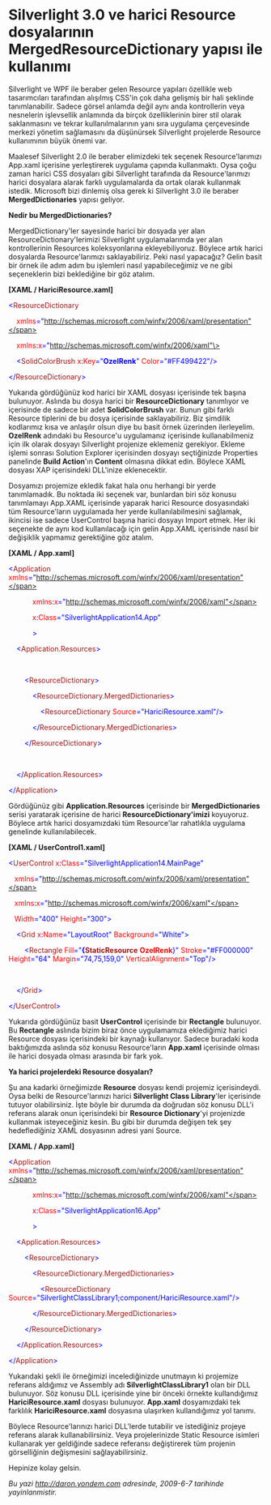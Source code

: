 # Silverlight 3.0 ve harici Resource dosyalarının MergedResourceDictionary yapısı ile kullanımı
Silverlight ve WPF ile beraber gelen Resource yapıları özellikle web
tasarımcıları tarafından alışılmış CSS'in çok daha gelişmiş bir hali
şeklinde tanımlanabilir. Sadece görsel anlamda değil aynı anda
kontrollerin veya nesnelerin işlevsellik anlamında da birçok
özelliklerinin birer stil olarak saklanmasını ve tekrar
kullanılmalarının yanı sıra uygulama çerçevesinde merkezi yönetim
sağlamasını da düşünürsek Silverlight projelerde Resource kullanımının
büyük önemi var.

Maalesef Silverlight 2.0 ile beraber elimizdeki tek seçenek
Resource'larımızı App.xaml içerisine yerleştirerek uygulama çapında
kullanmaktı. Oysa çoğu zaman harici CSS dosyaları gibi Silverlight
tarafında da Resource'larımızı harici dosyalara alarak farklı
uygulamalarda da ortak olarak kullanmak istedik. Microsoft bizi dinlemiş
olsa gerek ki Silverlight 3.0 ile beraber **MergedDictionaries** yapısı
geliyor.

**Nedir bu MergedDictionaries?**

MergedDictionary'ler sayesinde harici bir dosyada yer alan
ResourceDictionary'lerimizi Silverlight uygulamalarımda yer alan
kontrollerinin Resources koleksyonlarına ekleyebiliyoruz. Böylece artık
harici dosyalarda Resource'larımızı saklayabiliriz. Peki nasıl
yapacağız? Gelin basit bir örnek ile adım adım bu işlemleri nasıl
yapabileceğimiz ve ne gibi seçeneklerin bizi beklediğine bir göz atalım.

**[XAML / HariciResource.xaml]**

<span style="color: blue;">\<</span><span
style="color: #a31515;">ResourceDictionary</span>

<span style="color: red;">    xmlns</span><span
style="color: blue;">="http://schemas.microsoft.com/winfx/2006/xaml/presentation"</span>

<span style="color: red;">    xmlns</span><span
style="color: blue;">:</span><span style="color: red;">x</span><span
style="color: blue;">="http://schemas.microsoft.com/winfx/2006/xaml"\></span>

<span style="color: #a31515;">    </span><span
style="color: blue;">\<</span><span
style="color: #a31515;">SolidColorBrush</span><span style="color: red;">
x</span><span style="color: blue;">:</span><span
style="color: red;">Key</span><span
style="color: blue;">="**OzelRenk**"</span><span style="color: red;">
Color</span><span style="color: blue;">="\#FF499422"/\></span>

<span style="color: blue;">\</</span><span
style="color: #a31515;">ResourceDictionary</span><span
style="color: blue;">\></span>

Yukarıda gördüğünüz kod harici bir XAML dosyası içerisinde tek başına
bulunuyor. Aslında bu dosya harici bir **ResourceDictionary** tanımlıyor
ve içerisinde de sadece bir adet **SolidColorBrush** var. Bunun gibi
farklı Resource tiplerini de bu dosya içerisinde saklayabiliriz. Biz
şimdilik kodlarımız kısa ve anlaşılır olsun diye bu basit örnek
üzerinden ilerleyelim. **OzelRenk** adındaki bu Resource'u uygulamanız
içerisinde kullanabilmeniz için ilk olarak dosyayı Silverlight projenize
eklemeniz gerekiyor. Ekleme işlemi sonrası Solution Explorer içerisinden
dosyayı seçtiğinizde Properties panelinde **Build Action**'ın
**Content** olmasına dikkat edin. Böylece XAML dosyası XAP içerisindeki
DLL'inize eklenecektir.

Dosyamızı projemize ekledik fakat hala onu herhangi bir yerde
tanımlamadık. Bu noktada iki seçenek var, bunlardan biri söz konusu
tanımlamayı App.XAML içerisinde yaparak harici Resource dosyasındaki tüm
Resource'ların uygulamada her yerde kullanılabilmesini sağlamak,
ikincisi ise sadece UserControl başına harici dosyayı Import etmek. Her
iki seçenekte de aynı kod kullanılacağı için gelin App.XAML içerisinde
nasıl bir değişiklik yapmamız gerektiğine göz atalım.

**[XAML / App.xaml]**

<span style="color: blue;">\<</span><span
style="color: #a31515;">Application</span><span style="color: red;">
xmlns</span><span
style="color: blue;">="http://schemas.microsoft.com/winfx/2006/xaml/presentation"</span>

            <span style="color: red;"> xmlns</span><span
style="color: blue;">:</span><span style="color: red;">x</span><span
style="color: blue;">="http://schemas.microsoft.com/winfx/2006/xaml"</span>

            <span style="color: red;"> x</span><span
style="color: blue;">:</span><span style="color: red;">Class</span><span
style="color: blue;">="SilverlightApplication14.App"</span>

            <span style="color: blue;"> \></span>

<span style="color: #a31515;">    </span><span
style="color: blue;">\<</span><span
style="color: #a31515;">Application.Resources</span><span
style="color: blue;">\></span>

 

<span style="color: #a31515;">        </span><span
style="color: blue;">\<</span><span
style="color: #a31515;">ResourceDictionary</span><span
style="color: blue;">\></span>

<span style="color: #a31515;">            </span><span
style="color: blue;">\<</span><span
style="color: #a31515;">ResourceDictionary.MergedDictionaries</span><span
style="color: blue;">\></span>

<span style="color: #a31515;">                </span><span
style="color: blue;">\<</span><span
style="color: #a31515;">ResourceDictionary</span><span
style="color: red;"> Source</span><span
style="color: blue;">="HariciResource.xaml"/\></span>

<span style="color: #a31515;">            </span><span
style="color: blue;">\</</span><span
style="color: #a31515;">ResourceDictionary.MergedDictionaries</span><span
style="color: blue;">\></span>

<span style="color: #a31515;">        </span><span
style="color: blue;">\</</span><span
style="color: #a31515;">ResourceDictionary</span><span
style="color: blue;">\></span>

 

<span style="color: #a31515;">    </span><span
style="color: blue;">\</</span><span
style="color: #a31515;">Application.Resources</span><span
style="color: blue;">\></span>

<span style="color: blue;">\</</span><span
style="color: #a31515;">Application</span><span
style="color: blue;">\></span>

Gördüğünüz gibi **Application.Resources** içerisinde bir
**MergedDictionaries** serisi yaratarak içerisine de harici
**ResourceDictionary'imizi** koyuyoruz. Böylece artık harici
dosyamızdaki tüm Resource'lar rahatlıkla uygulama genelinde
kullanılabilecek.

**[XAML / UserControl1.xaml]**

<span style="color: blue;">\<</span><span
style="color: #a31515;">UserControl</span><span style="color: red;">
x</span><span style="color: blue;">:</span><span
style="color: red;">Class</span><span
style="color: blue;">="SilverlightApplication14.MainPage"</span>

   <span style="color: red;"> xmlns</span><span
style="color: blue;">="http://schemas.microsoft.com/winfx/2006/xaml/presentation"</span>

   <span style="color: red;"> xmlns</span><span
style="color: blue;">:</span><span style="color: red;">x</span><span
style="color: blue;">="http://schemas.microsoft.com/winfx/2006/xaml"</span>

   <span style="color: red;"> Width</span><span
style="color: blue;">="400"</span><span style="color: red;">
Height</span><span style="color: blue;">="300"\></span>

<span style="color: #a31515;">    </span><span
style="color: blue;">\<</span><span
style="color: #a31515;">Grid</span><span style="color: red;">
x</span><span style="color: blue;">:</span><span
style="color: red;">Name</span><span
style="color: blue;">="LayoutRoot"</span><span style="color: red;">
Background</span><span style="color: blue;">="White"\></span>

<span style="color: #a31515;">        </span><span
style="color: blue;">\<</span><span
style="color: #a31515;">Rectangle</span><span style="color: red;">
Fill</span><span style="color: blue;">="**{**</span><span
style="color: #a31515;">**StaticResource**</span><span
style="color: red;"> **OzelRenk**</span><span
style="color: blue;">}"</span><span style="color: red;">
Stroke</span><span style="color: blue;">="\#FF000000"</span><span
style="color: red;"> Height</span><span
style="color: blue;">="64"</span><span style="color: red;">
Margin</span><span style="color: blue;">="74,75,159,0"</span><span
style="color: red;"> VerticalAlignment</span><span
style="color: blue;">="Top"/\></span>

 

<span style="color: #a31515;">    </span><span
style="color: blue;">\</</span><span
style="color: #a31515;">Grid</span><span style="color: blue;">\></span>

<span style="color: blue;">\</</span><span
style="color: #a31515;">UserControl</span><span
style="color: blue;">\></span>

Yukarıda gördüğünüz basit **UserControl** içerisinde bir **Rectangle**
bulunuyor. Bu **Rectangle** aslında bizim biraz önce uygulamamıza
eklediğimiz harici Resource dosyası içerisindeki bir kaynağı kullanıyor.
Sadece buradaki koda baktığımızda aslında söz konusu Resource'ların
**App.xaml** içerisinde olması ile harici dosyada olması arasında bir
fark yok.

**Ya harici projelerdeki Resource dosyaları?**

Şu ana kadarki örneğimizde **Resource** dosyası kendi projemiz
içerisindeydi. Oysa belki de Resource'larınızı harici **Silverlight
Class Library**'ler içerisinde tutuyor olabilirsiniz. İşte böyle bir
durumda da doğrudan söz konusu DLL'i referans alarak onun içerisindeki
bir **Resource Dictionary**'yi projenizde kullanmak isteyeceğiniz kesin.
Bu gibi bir durumda değişen tek şey hedeflediğiniz XAML dosyasının
adresi yani Source.

**[XAML / App.xaml]**

<span style="color: blue;">\<</span><span
style="color: #a31515;">Application</span><span style="color: red;">
xmlns</span><span
style="color: blue;">="http://schemas.microsoft.com/winfx/2006/xaml/presentation"</span>

            <span style="color: red;"> xmlns</span><span
style="color: blue;">:</span><span style="color: red;">x</span><span
style="color: blue;">="http://schemas.microsoft.com/winfx/2006/xaml"</span>

            <span style="color: red;"> x</span><span
style="color: blue;">:</span><span style="color: red;">Class</span><span
style="color: blue;">="SilverlightApplication16.App"</span>

            <span style="color: blue;"> \></span>

<span style="color: #a31515;">    </span><span
style="color: blue;">\<</span><span
style="color: #a31515;">Application.Resources</span><span
style="color: blue;">\></span>

<span style="color: #a31515;">        </span><span
style="color: blue;">\<</span><span
style="color: #a31515;">ResourceDictionary</span><span
style="color: blue;">\></span>

<span style="color: #a31515;">            </span><span
style="color: blue;">\<</span><span
style="color: #a31515;">ResourceDictionary.MergedDictionaries</span><span
style="color: blue;">\></span>

<span style="color: #a31515;">                </span><span
style="color: blue;">\<</span><span
style="color: #a31515;">ResourceDictionary</span><span
style="color: red;"> Source</span><span
style="color: blue;">="SilverlightClassLibrary1;component/HariciResource.xaml"/\></span>

<span style="color: #a31515;">            </span><span
style="color: blue;">\</</span><span
style="color: #a31515;">ResourceDictionary.MergedDictionaries</span><span
style="color: blue;">\></span>

<span style="color: #a31515;">        </span><span
style="color: blue;">\</</span><span
style="color: #a31515;">ResourceDictionary</span><span
style="color: blue;">\></span>

<span style="color: #a31515;">    </span><span
style="color: blue;">\</</span><span
style="color: #a31515;">Application.Resources</span><span
style="color: blue;">\></span>

<span style="color: blue;">\</</span><span
style="color: #a31515;">Application</span><span
style="color: blue;">\></span>

Yukarıdaki şekli ile örneğimizi incelediğinizde unutmayın ki projemize
referans aldığımız ve Assembly adı **SilverlightClassLibrary1** olan bir
DLL bulunuyor. Söz konusu DLL içerisinde yine bir önceki örnekte
kullandığımız **HariciResource.xaml** dosyası bulunuyor. **App.xaml**
dosyamızdaki tek farklılık **HariciResource.xaml** dosyasına ulaşırken
kullandığımız yol tanımı.

Böylece Resource'larınızı harici DLL'lerde tutabilir ve istediğiniz
projeye referans alarak kullanabilirsiniz. Veya projelerinizde Static
Resource isimleri kullanarak yer geldiğinde sadece referansı
değiştirerek tüm projenin görselliğinin değişmesini sağlayabilirsiniz.

Hepinize kolay gelsin.



*Bu yazi http://daron.yondem.com adresinde, 2009-6-7 tarihinde yayinlanmistir.*
